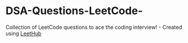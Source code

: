 # DSA-Questions-LeetCode-
Collection of LeetCode questions to ace the coding interview! - Created using [LeetHub](https://github.com/QasimWani/LeetHub)
